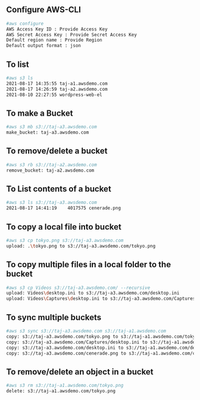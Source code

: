 ## Configure AWS-CLI

```sh
#aws configure
AWS Access Key ID : Provide Access Key
AWS Secret Access Key : Provide Secret Access Key
Default region name : Provide Region
Default output format : json
```

## To list

```sh
#aws s3 ls
2021-08-17 14:35:55 taj-a1.awsdemo.com
2021-08-17 14:26:59 taj-a2.awsdemo.com
2021-08-10 22:27:55 wordpress-web-el
```

## To make a Bucket
```sh
#aws s3 mb s3://taj-a3.awsdemo.com
make_bucket: taj-a3.awsdemo.com
```

## To remove/delete a bucket
```sh
#aws s3 rb s3://taj-a2.awsdemo.com
remove_bucket: taj-a2.awsdemo.com
```

## To List contents of a bucket
```sh
#aws s3 ls s3://taj-a3.awsdemo.com
2021-08-17 14:41:19    4017575 cenerade.png

```
## To copy a local file into bucket 
```sh
#aws s3 cp tokyo.png s3://taj-a3.awsdemo.com
upload: .\tokyo.png to s3://taj-a3.awsdemo.com/tokyo.png

```
## To copy multiple files in a local folder to the bucket
```sh
#aws s3 cp Videos s3://taj-a3.awsdemo.com/ --recursive
upload: Videos\desktop.ini to s3://taj-a3.awsdemo.com/desktop.ini
upload: Videos\Captures\desktop.ini to s3://taj-a3.awsdemo.com/Captures/desktop.ini

```

## To sync multiple buckets
```sh
#aws s3 sync s3://taj-a3.awsdemo.com s3://taj-a1.awsdemo.com
copy: s3://taj-a3.awsdemo.com/tokyo.png to s3://taj-a1.awsdemo.com/tokyo.png
copy: s3://taj-a3.awsdemo.com/Captures/desktop.ini to s3://taj-a1.awsdemo.com/Captures/desktop.ini
copy: s3://taj-a3.awsdemo.com/desktop.ini to s3://taj-a1.awsdemo.com/desktop.ini
copy: s3://taj-a3.awsdemo.com/cenerade.png to s3://taj-a1.awsdemo.com/cenerade.png

```
## To remove/delete an object in a bucket

```sh
#aws s3 rm s3://taj-a1.awsdemo.com/tokyo.png
delete: s3://taj-a1.awsdemo.com/tokyo.png

```
